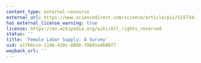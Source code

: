 ```yaml
---
content_type: external-resource
external_url: https://www.sciencedirect.com/science/article/pii/S1573446386010052
has_external_license_warning: true
license: https://en.wikipedia.org/wiki/All_rights_reserved
status: ''
title: 'Female Labor Supply: A Survey'
uid: a1766cce-1148-420c-88bb-f0b91e4608f7
wayback_url: ''
---
```

